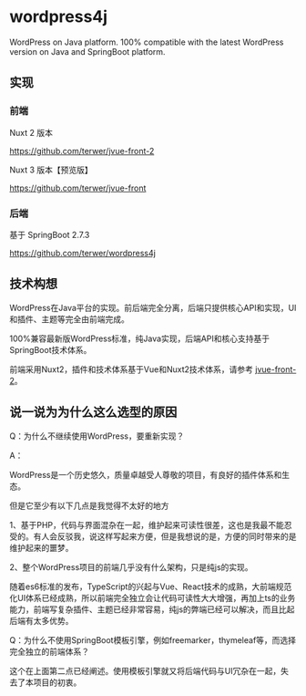 # wordpress4j

WordPress on Java platform. 100% compatible with the latest WordPress version on Java and SpringBoot platform.

## 实现

### 前端

Nuxt 2 版本

https://github.com/terwer/jvue-front-2

Nuxt 3 版本【预览版】

https://github.com/terwer/jvue-front

### 后端

基于 SpringBoot 2.7.3

https://github.com/terwer/wordpress4j

## 技术构想

WordPress在Java平台的实现。前后端完全分离，后端只提供核心API和实现，UI和插件、主题等完全由前端完成。

100%兼容最新版WordPress标准，纯Java实现，后端API和核心支持基于SpringBoot技术体系。

前端采用Nuxt2，插件和技术体系基于Vue和Nuxt2技术体系，请参考 [jvue-front-2](https://github.com/terwer/jvue-front-2)。

## 说一说为为什么这么选型的原因

Q：为什么不继续使用WordPress，要重新实现？

A：

WordPress是一个历史悠久，质量卓越受人尊敬的项目，有良好的插件体系和生态。

但是它至少有以下几点是我觉得不太好的地方

1、基于PHP，代码与界面混杂在一起，维护起来可读性很差，这也是我最不能忍受的。有人会反驳我，说这样写起来方便，但是我想说的是，方便的同时带来的是维护起来的噩梦。

2、整个WordPress项目的前端几乎没有什么架构，只是纯js的实现。

随着es6标准的发布，TypeScript的兴起与Vue、React技术的成熟，大前端规范化UI体系已经成熟，所以前端完全独立会让代码可读性大大增强，再加上ts的业务能力，前端写复杂插件、主题已经非常容易，纯js的弊端已经可以解决，而且比起后端有太多优势。

Q：为什么不使用SpringBoot模板引擎，例如freemarker，thymeleaf等，而选择完全独立的前端体系？

这个在上面第二点已经阐述。使用模板引擎就又将后端代码与UI冗杂在一起，失去了本项目的初衷。
